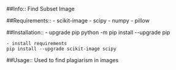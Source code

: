 ##Info::
    Find Subset Image

##Requirements::
    - scikit-image
    - scipy
    - numpy
    - pillow

##Installation::
    - upgrade pip
    python -m pip install --upgrade pip
    
    - install requirements
    pip install --upgrade scikit-image scipy

##Usage::
    Used to find plagiarism in images
